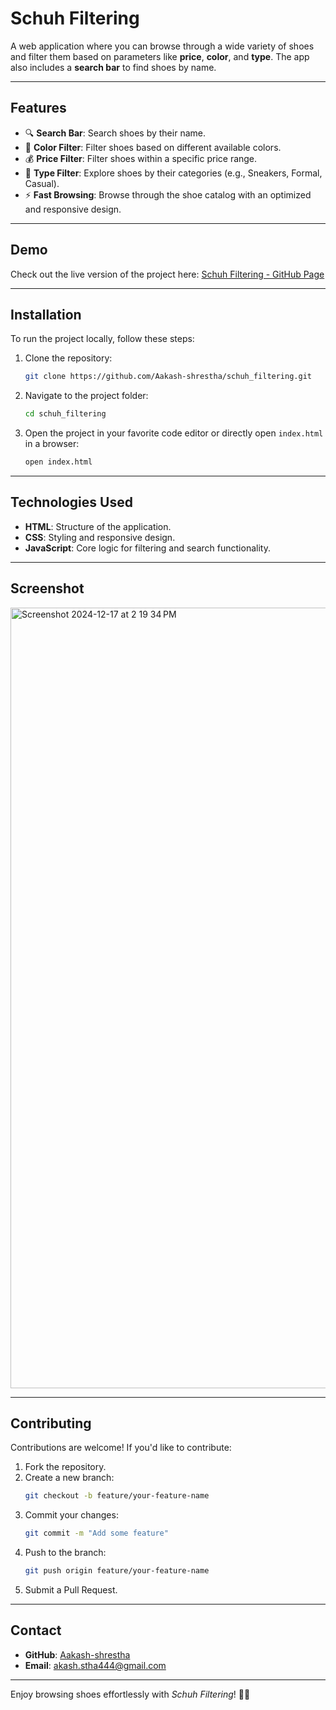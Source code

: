 
# Schuh Filtering

A web application where you can browse through a wide variety of shoes and filter them based on parameters like **price**, **color**, and **type**. The app also includes a **search bar** to find shoes by name.

---

## Features
- 🔍 **Search Bar**: Search shoes by their name.
- 🎨 **Color Filter**: Filter shoes based on different available colors.
- 💰 **Price Filter**: Filter shoes within a specific price range.
- 👟 **Type Filter**: Explore shoes by their categories (e.g., Sneakers, Formal, Casual).
- ⚡ **Fast Browsing**: Browse through the shoe catalog with an optimized and responsive design.

---

## Demo
Check out the live version of the project here:
[Schuh Filtering - GitHub Page](https://github.com/Aakash-shrestha/schuh_filtering)

---

## Installation

To run the project locally, follow these steps:

1. Clone the repository:
   ```bash
   git clone https://github.com/Aakash-shrestha/schuh_filtering.git
   ```
2. Navigate to the project folder:
   ```bash
   cd schuh_filtering
   ```
3. Open the project in your favorite code editor or directly open `index.html` in a browser:
   ```bash
   open index.html
   ```

---

## Technologies Used
- **HTML**: Structure of the application.
- **CSS**: Styling and responsive design.
- **JavaScript**: Core logic for filtering and search functionality.

---

## Screenshot
<img width="1249" alt="Screenshot 2024-12-17 at 2 19 34 PM" src="https://github.com/user-attachments/assets/9a631c49-d7dc-4e6e-99ba-e2309e42d6e4" />

---

## Contributing
Contributions are welcome! If you'd like to contribute:
1. Fork the repository.
2. Create a new branch:
   ```bash
   git checkout -b feature/your-feature-name
   ```
3. Commit your changes:
   ```bash
   git commit -m "Add some feature"
   ```
4. Push to the branch:
   ```bash
   git push origin feature/your-feature-name
   ```
5. Submit a Pull Request.

---

## Contact
- **GitHub**: [Aakash-shrestha](https://github.com/Aakash-shrestha)
- **Email**: [akash.stha444@gmail.com](mailto:akash.stha444@gmail.com)

---

Enjoy browsing shoes effortlessly with *Schuh Filtering*! 👟✨

